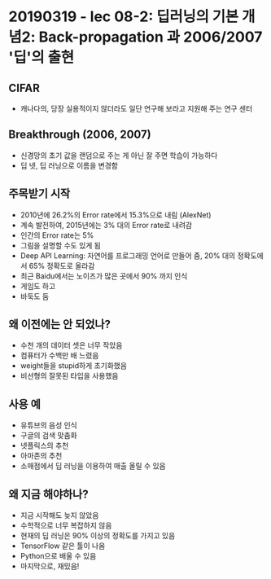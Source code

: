 # 20190319 - lec 08-2: 딥러닝의 기본 개념2: Back-propagation 과 2006/2007 '딥'의 출현

## CIFAR
- 캐나다의, 당장 실용적이지 않더라도 일단 연구해 보라고 지원해 주는 연구 센터

## Breakthrough (2006, 2007)
- 신경망의 초기 값을 랜덤으로 주는 게 아닌 잘 주면 학습이 가능하다
- 딥 넷, 딥 러닝으로 이름을 변경함

## 주목받기 시작
- 2010년에 26.2%의 Error rate에서 15.3%으로 내림 (AlexNet)
- 계속 발전하여, 2015년에는 3% 대의 Error rate로 내려감
- 인간의 Error rate는 5%
- 그림을 설명할 수도 있게 됨
- Deep API Learning: 자연어를 프로그래밍 언어로 만들어 줌, 20% 대의 정확도에서 65% 정확도로 올라감
- 최근 Baidu에서는 노이즈가 많은 곳에서 90% 까지 인식
- 게임도 하고
- 바둑도 둠

## 왜 이전에는 안 되었나?
- 수천 개의 데이터 셋은 너무 작았음
- 컴퓨터가 수백만 배 느렸음
- weight들을 stupid하게 초기화했음
- 비선형의 잘못된 타입을 사용했음 

## 사용 예
- 유튜브의 음성 인식
- 구글의 검색 맞춤화
- 넷플릭스의 추천
- 아마존의 추천
- 소매점에서 딥 러닝을 이용하여 매출 올릴 수 있음

## 왜 지금 해야하나?
- 지금 시작해도 늦지 않았음
- 수학적으로 너무 복잡하지 않음
- 현재의 딥 러닝은 90% 이상의 정확도를 가지고 있음
- TensorFlow 같은 툴이 나옴
- Python으로 배울 수 있음
- 마지막으로, 재밌음!

